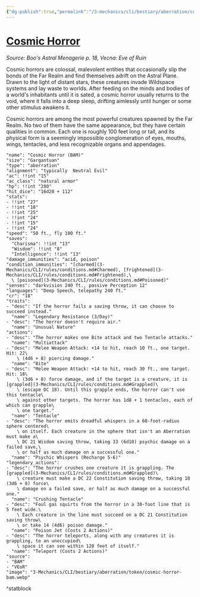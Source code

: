 ```yaml
---
{"dg-publish":true,"permalink":"/3-mechanics/cli/bestiary/aberration/cosmic-horror-bam/","tags":["ttrpg-cli/compendium/src/5e/bam","ttrpg-cli/monster/cr/18","ttrpg-cli/monster/size/gargantuan","ttrpg-cli/monster/type/aberration"],"noteIcon":""}
---
```


# [Cosmic Horror](3-Mechanics\CLI\bestiary\aberration/cosmic-horror-bam.md)
*Source: Boo's Astral Menagerie p. 18, Vecna: Eve of Ruin*  

Cosmic horrors are colossal, malevolent entities that occasionally slip the bonds of the Far Realm and find themselves adrift on the Astral Plane. Drawn to the light of distant stars, these creatures invade Wildspace systems and lay waste to worlds. After feeding on the minds and bodies of a world's inhabitants until it is sated, a cosmic horror usually returns to the void, where it falls into a deep sleep, drifting aimlessly until hunger or some other stimulus awakens it.

Cosmic horrors are among the most powerful creatures spawned by the Far Realm. No two of them have the same appearance, but they have certain qualities in common. Each one is roughly 100 feet long or tall, and its physical form is a seemingly impossible conglomeration of eyes, mouths, wings, tentacles, and less recognizable organs and appendages.

```statblock
"name": "Cosmic Horror (BAM)"
"size": "Gargantuan"
"type": "aberration"
"alignment": "typically  Neutral Evil"
"ac": !!int "15"
"ac_class": "natural armor"
"hp": !!int "280"
"hit_dice": "16d20 + 112"
"stats":
- !!int "27"
- !!int "10"
- !!int "25"
- !!int "24"
- !!int "15"
- !!int "24"
"speed": "50 ft., fly 100 ft."
"saves":
  "Charisma": !!int "13"
  "Wisdom": !!int "8"
  "Intelligence": !!int "13"
"damage_immunities": "acid, poison"
"condition_immunities": "[charmed](3-Mechanics/CLI/rules/conditions.md#Charmed), [frightened](3-Mechanics/CLI/rules/conditions.md#Frightened),\
  \ [poisoned](3-Mechanics/CLI/rules/conditions.md#Poisoned)"
"senses": "darkvision 240 ft., passive Perception 12"
"languages": "Deep Speech, telepathy 240 ft."
"cr": "18"
"traits":
- "desc": "If the horror fails a saving throw, it can choose to succeed instead."
  "name": "Legendary Resistance (3/Day)"
- "desc": "The horror doesn't require air."
  "name": "Unusual Nature"
"actions":
- "desc": "The horror makes one Bite attack and two Tentacle attacks."
  "name": "Multiattack"
- "desc": "Melee Weapon Attack: +14 to hit, reach 10 ft., one target. Hit: 22\
    \ (4d6 + 8) piercing damage."
  "name": "Bite"
- "desc": "Melee Weapon Attack: +14 to hit, reach 30 ft., one target. Hit: 18\
    \ (3d6 + 8) force damage, and if the target is a creature, it is [grappled](3-Mechanics/CLI/rules/conditions.md#Grappled)\
    \ (escape DC 18). Until this grapple ends, the horror can't use this tentacle\
    \ against other targets. The horror has 1d8 + 1 tentacles, each of which can grapple\
    \ one target."
  "name": "Tentacle"
- "desc": "The horror emits dreadful whispers in a 60-foot-radius sphere centered\
    \ on itself. Each creature in the sphere that isn't an Aberration must make a\
    \ DC 21 Wisdom saving throw, taking 33 (6d10) psychic damage on a failed save,\
    \ or half as much damage on a successful one."
  "name": "Psychic Whispers (Recharge 5-6)"
"legendary_actions":
- "desc": "The horror crushes one creature it is grappling. The [grappled](3-Mechanics/CLI/rules/conditions.md#Grappled)\
    \ creature must make a DC 22 Constitution saving throw, taking 18 (3d6 + 8) force\
    \ damage on a failed save, or half as much damage on a successful one."
  "name": "Crushing Tentacle"
- "desc": "Foul gas squirts from the horror in a 30-foot line that is 5 feet wide.\
    \ Each creature in the line must succeed on a DC 21 Constitution saving throw\
    \ or take 14 (4d6) poison damage."
  "name": "Poison Jet (Costs 2 Actions)"
- "desc": "The horror teleports, along with any creatures it is grappling, to an unoccupied\
    \ space it can see within 120 feet of itself."
  "name": "Teleport (Costs 2 Actions)"
"source":
- "BAM"
- "VEoR"
"image": "3-Mechanics/CLI/bestiary/aberration/token/cosmic-horror-bam.webp"
```
^statblock